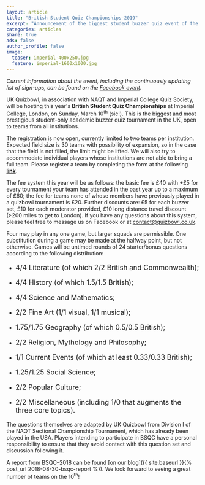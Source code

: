 ```yaml
---
layout: article
title: "British Student Quiz Championships–2019"
excerpt: "Announcement of the biggest student buzzer quiz event of the year."
categories: articles
share: true
ads: false
author_profile: false
image:
  teaser: imperial-400x250.jpg
  feature: imperial-1600x1000.jpg
---
```


*Current information about the event, including the continuously updating list of sign-ups, can be found on the [Facebook event](https://www.facebook.com/events/606767886451118/).*

UK Quizbowl, in association with NAQT and Imperial College Quiz Society, will be hosting this year's **British Student Quiz Championships** at Imperial College, London, on Sunday, March 10<sup>th</sup> (sic!). This is the biggest and most prestigious student-only academic buzzer quiz tournament in the UK, open to teams from all institutions.

The registration is now open, currently limited to two teams per institution. Expected field size is 30 teams with possibility of expansion, so in the case that the field is not filled, the limit might be lifted. We will also try to accommodate individual players whose institutions are not able to bring a full team. Please register a team by completing the form at the following [**link**](https://goo.gl/forms/v0mUb1hbJsNeAAyq1).

The fee system this year will be as follows: the basic fee is £40 with +£5 for every tournament your team has attended in the past year up to a maximum of £60; the fee for teams none of whose members have previously played in a quizbowl tournament is £20. Further discounts are: £5 for each buzzer set, £10 for each moderator provided, £10 long distance travel discount (>200 miles to get to London). If you have any questions about this system, please feel free to message us on Facebook or at <contact@quizbowl.co.uk>.

Four may play in any one game, but larger squads are permissible. One substitution during a game may be made at the halfway point, but not otherwise. Games will be untimed rounds of 24 starter/bonus questions according to the following distribution:

* <p style="font-size: 18px">4/4 Literature (of which 2/2 British and Commonwealth);</p>
* <p style="font-size: 18px">4/4 History (of which 1.5/1.5 British);</p>
* <p style="font-size: 18px">4/4 Science and Mathematics;</p>
* <p style="font-size: 18px">2/2 Fine Art (1/1 visual, 1/1 musical);</p>
* <p style="font-size: 18px">1.75/1.75 Geography (of which 0.5/0.5 British);</p>
* <p style="font-size: 18px">2/2 Religion, Mythology and Philosophy;</p>
* <p style="font-size: 18px">1/1 Current Events (of which at least 0.33/0.33 British);</p>
* <p style="font-size: 18px">1.25/1.25 Social Science;</p>
* <p style="font-size: 18px">2/2 Popular Culture;</p>
* <p style="font-size: 18px">2/2 Miscellaneous (including 1/0 that augments the three core topics).</p>

The questions themselves are adapted by UK Quizbowl from Division I of the NAQT Sectional Championship Tournament, which has already been played in the USA. Players intending to participate in BSQC have a personal responsibility to ensure that they avoid contact with this question set and discussion following it.

A report from BSQC–2018 can be found [on our blog]({{ site.baseurl }}{% post_url 2018-08-30-bsqc-report %}). We look forward to seeing a great number of teams on the 10<sup>th</sup>!
